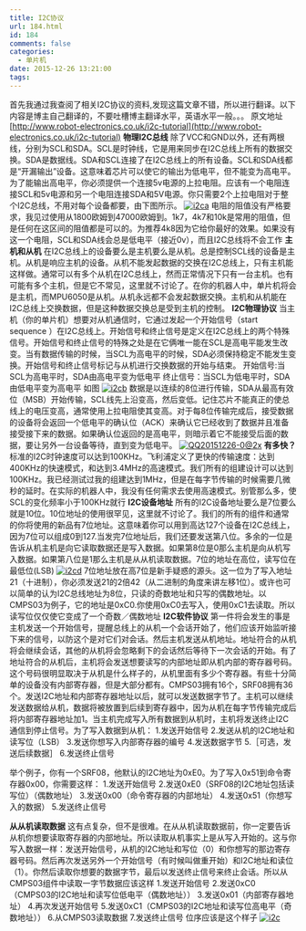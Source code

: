 ```yaml
---
title: I2C协议
url: 184.html
id: 184
comments: false
categories:
  - 单片机
date: 2015-12-26 13:21:00
tags:
---
```


首先我通过我查阅了相关I2C协议的资料,发现这篇文章不错，所以进行翻译。以下内容是博主自己翻译的，不要吐槽博主翻译水平，英语水平一般。。。 
原文地址[http://www.robot-electronics.co.uk/i2c-tutorial](http://www.robot-electronics.co.uk/i2c-tutorial) 
**物理I2C总线**
除了VCC和GND以外，还有两根线，分别为SCL和SDA。SCL是时钟线，它是用来同步在I2C总线上所有的数据交换。SDA是数据线。SDA和SCL连接了在I2C总线上的所有设备。SCL和SDA线都是“开漏输出”设备。这意味着芯片可以使它的输出为低电平，但不能变为高电平。为了能输出高电平，你必须提供一个连接5v电源的上拉电阻。应该有一个电阻连接SCL和5v电源和另一个电阻连接SDA和5V电源。你只需要2个上拉电阻对于整个I2C总线，不用对每个设备都要，由下图所示。
[![i2ca](http://wzq.hk/wp-content/uploads/2015/12/i2ca.gif)](http://wzq.hk/wp-content/uploads/2015/12/i2ca.gif)
电阻的阻值没有严格要求，我见过使用从1800欧姆到47000欧姆到。1k7，4k7和10k是常用的阻值，但是任何在这区间的阻值都是可以的。为推荐4k8因为它给你最好的效果。如果没有这一个电阻，SCL和SDA线会总是低电平（接近0v），而且I2C总线将不会工作
**主机和从机**
在I2C总线上的设备要么是主机要么是从机。总是控制SCL线的设备是主机。从机是响应主机的设备。从机不能发起数据的交换在I2C总线上，只有主机能这样做。通常可以有多个从机在I2C总线上，然而正常情况下只有一台主机。也有可能有多个主机，但是它不常见，这里就不讨论了。在你的机器人中，单片机将会是主机，而MPU6050是从机。从机永远都不会发起数据交换。主机和从机能在I2C总线上交换数据，但是这种数据交换总是受到主机的控制。 
**I2C物理协议**
当主机（你的单片机）想要对从机通信时，它通过发起一个开始信号（start sequence ）在I2C总线上。开始信号和终止信号是定义在I2C总线上的两个特殊信号。开始信号和终止信号的特殊之处是在它俩唯一能在SCL是高电平能发生改变。当有数据传输的时候，当SCL为高电平的时候，SDA必须保持稳定不能发生变换。开始信号和终止信号标记与从机进行交换数据的开始与结束。 开始信号:当SCL为高电平时，SDA由高电平变为低电平 终止信号：当SCL为低电平时，SDA由低电平变为高电平 如图 
[![i2cb](http://wzq.hk/wp-content/uploads/2015/12/i2cb.gif)](http://wzq.hk/wp-content/uploads/2015/12/i2cb.gif) 
数据是以连续的8位进行传输，SDA从最高有效位（MSB）开始传输，SCL线先上沿变高，然后变低。记住芯片不能真正的使总线上的电压变高，通常使用上拉电阻使其变高。对于每8位传输完成后，接受数据的设备将会返回一个低电平的确认位（ACK）来确认它已经收到了数据并且准备接受接下来的数据。如果确认位返回的是高电平，则暗示着它不能接受后面的数据，要让另外一台设备等待，直到变为低电平。
[![QQ20151226-0@2x](http://wzq.hk/wp-content/uploads/2015/12/QQ20151226-0@2x.png)](http://wzq.hk/wp-content/uploads/2015/12/QQ20151226-0@2x.png) 
**有多快？** 
标准的I2C时钟速度可以达到100KHz。飞利浦定义了更快的传输速度：达到400KHz的快速模式，和达到3.4MHz的高速模式。我们所有的组建设计可以达到100KHz。我已经测试过我的组建达到1MHz，但是在每字节传输的时候需要几微秒的延时。在实际的机器人中，我没有任何需求去使用高速模式。别管那么多，使SCL的变化频率小于100KHz就行 
**I2C设备地址** 
所有的I2C设备地址要么是7位要么就是10位。10位地址的使用很罕见，这里就不讨论了。我们的所有的组件和通常的你将使用的新品有7位地址。这意味着你可以用到高达127个设备在I2C总线上，因为7位可以组成0到127.当发完7位地址后，我们还要发送第八位。多余的一位是告诉从机主机是向它读取数据还是写入数据。如果第8位是0那么主机是向从机写入数据。如果第八位是1那么主机是从从机读取数据。7位的地址在高位，读写位在最低位(LSB)
[![i2cd](http://wzq.hk/wp-content/uploads/2015/12/i2cd.gif)](http://wzq.hk/wp-content/uploads/2015/12/i2cd.gif) 
7位地址放在高7位是新手疑惑的源头。这一位为了写入地址21（十进制），你必须发送21的2倍42（从二进制的角度来讲左移1位）。或许也可以简单的认为I2C总线地址为8位，只读的奇数地址和只写的偶数地址。以CMPS03为例子，它的地址是0xC0.你使用0xC0去写入，使用0xC1去读取。所以读写位仅仅使它变成了一个奇数／偶数地址
**I2C软件协议** 第一件将会发生的事是主机发送一个开始信号，提醒总线上的从机一个会话开始了，他们应该开始监听接下来的信号，以防这个是对它们对会话。然后主机发送从机地址。地址符合的从机将会继续会话，其他的从机将会忽略剩下的会话然后等待下一次会话的开始。有了地址符合的从机后，主机将会发送想要读写的内部地址即从机内部的寄存器号码。这个号码很明显取决于从机是什么样子的，从机里面有多少个寄存器。有些十分简单的设备没有内部寄存器，但是大部分都有。CMPS03拥有16个，SRF08拥有36个。发送I2C地址和内部寄存器地址以后，就可以发送数据字节了。主机可以继续发送数据给从机，数据将被放置到后续到寄存器中，因为从机在每字节传输完成后将内部寄存器地址加1。当主机完成写入所有数据到从机时，主机将发送终止I2C通信到停止信号。为了写入数据到从机：
1.发送开始信号 
2.发送从机的I2C地址和读写位（LSB） 
3.发送你想写入内部寄存器的编号 
4.发送数据字节 
5.［可选，发送后续数据］ 
6.发送终止信号

举个例子，你有一个SRF08，他默认的I2C地址为0xE0。为了写入0x51到命令寄存器0x00，你需要这样： 
1.发送开始信号
2.发送0xE0（SRF08的I2C地址包括读写位）（偶数地址）
3.发送0x00（命令寄存器的内部地址）
4.发送0x51（你想写入的数据）
5.发送终止信号 


**从从机读取数据** 这有点复杂，但不是很难。在从从机读取数据前，你一定要告诉从机你想要读取寄存器的内部地址。所以读取从机事实上是从写入开始的。这与你写入数据一样：发送开始信号，从机的I2C地址和写位（0）和你想写的那边寄存器号码。然后再次发送另外一个开始信号（有时候叫做重开始）和I2C地址和读位（1）。你然后读取你想要的数据字节，最后以发送终止信号来终止会话。所以从CMPS03组件中读取一字节数据应该这样 
1.发送开始信号
2.发送0xC0（CMPS03的I2C地址和读写位低电平（偶数地址））
3.发送0x01（内部寄存器地址）
4.再次发送开始信号
5.发送0xC1（CMPS03的I2C地址和读写位高电平（奇数地址））
6.从CMPS03读取数据
7.发送终止信号
位序应该是这个样子
[![i2c](http://wzq.hk/wp-content/uploads/2015/12/i2c.gif)](http://wzq.hk/wp-content/uploads/2015/12/i2c.gif)